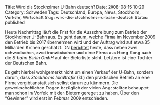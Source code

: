 Title: Wird die Stockholmer U-Bahn deutsch?
Date: 2008-08-15 10:29
Category: Schweden
Tags: Deutschland, Europa, News, Stockholm, Verkehr, Wirtschaft
Slug: wird-die-stockholmer-u-bahn-deutsch
Status: published

Heute Nachmittag läuft die Frist für die Ausschreibung zum Betrieb der
Stockholmer U-Bahn aus. Es geht darum, welche Firma im November 2009 den
Betrieb bis 2017 übernehmen wird und der Auftrag wird auf etwa 35
Milliarden Kronen geschätzt. DN
[berichtet](http://www.dn.se/DNet/jsp/polopoly.jsp?d=1298&a=815911&rss=2216)
heute, dass neben zwei schwedischen, zwei französischen und einer Firma
aus Hong-Kong auch die *S-bahn Berlin GmbH* auf der Bieterliste steht.
Letztere ist eine Tochter der Deutschen Bahn.

Es geht hierbei wohlgemerkt nicht um einen Verkauf der U-Bahn, sondern
darum, dass *Stockholms lokaltrafik* (SL) den praktischen Betrieb an
eine Firma vergibt anstatt sich selbst darum zu kümmern. Die
gewerkschaftlichen Fragen bezüglich der vielen Angestellten behauptet
man schon im Vorfeld mit den Bietern geregelt zu haben. Über den
“Gewinner” wird erst im Februar 2009 entschieden.

